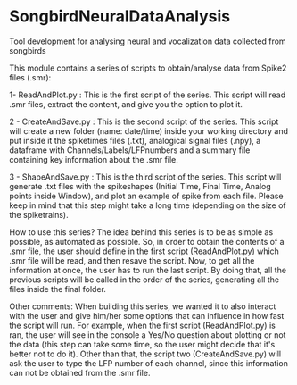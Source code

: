 # SongbirdNeuralDataAnalysis
Tool development for analysing neural and vocalization data collected from songbirds

This module contains a series of scripts to obtain/analyse data from Spike2 files (.smr):

1- ReadAndPlot.py : This is the first script of the series.  This script will read .smr files, extract the content, and give you the option to plot it.

2 - CreateAndSave.py : This is the second script of the series. This script will create a new folder (name: date/time) inside your working directory and put inside it the spiketimes files (.txt), analogical signal files (.npy), a dataframe with Channels/Labels/LFPnumbers and a summary file containing key information about the .smr file.

3 - ShapeAndSave.py : This is the third script of the series. This script will generate .txt files with the spikeshapes (Initial Time, Final Time, Analog points inside Window), and plot an example of spike from each file. Please keep in mind that this step might take a long time (depending on the size of the spiketrains).

How to use this series?
  The idea behind this series is to be as simple as possible, as automated as possible. So, in order to obtain the contents of a .smr file, the user should define in the first script (ReadAndPlot.py) which .smr file will be read, and then resave the script. Now, to get all the information at once, the user has to run the last script. By doing that, all the previous scripts will be called in the order of the series, generating all the files inside the final folder.
  
Other comments:
  When building this series, we wanted it to also interact with the user and give him/her some options that can influence in how fast the script will run. For example, when the first script (ReadAndPlot.py) is ran, the user will see in the console a Yes/No question about plotting or not the data (this step can take some time, so the user might decide that it's better not to do it). Other than that, the script two (CreateAndSave.py) will ask the user to type the LFP number of each channel, since this information can not be obtained from the .smr file.
